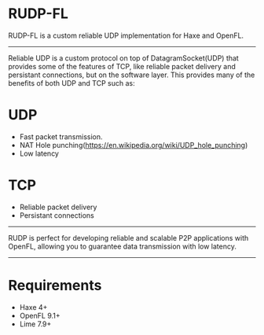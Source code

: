 # RUDP-FL
 RUDP-FL is a custom reliable UDP implementation for Haxe and OpenFL.

----------------------

Reliable UDP is a custom protocol on top of DatagramSocket(UDP) that provides some of the features of TCP, like reliable packet delivery and persistant connections, but on the software layer. This provides many of the benefits of both UDP and TCP such as:

# UDP 
- Fast packet transmission.
- NAT Hole punching(https://en.wikipedia.org/wiki/UDP_hole_punching)
- Low latency

# TCP
- Reliable packet delivery
- Persistant connections

----------------------

RUDP is perfect for developing reliable and scalable P2P applications with OpenFL, allowing you to guarantee data transmission with low latency.

---------------------

# Requirements
- Haxe 4+
- OpenFL 9.1+
- Lime 7.9+
